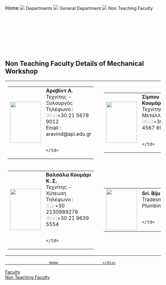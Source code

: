 <div class="deptLeftDiv">
<div class="navaigatorDiv" style="width:">
<p><a href="/" style="text-decoration:none; color:black; font-size:110%;">Home</a> <img src="images/arrow.png"/> Departments <img src="images/arrow.png"/> General Department  <img src="images/arrow.png"/> Non Teaching Faculty</p>
</div>
<!-- <h2>Faculty Details of General Departments</h2> -->
<table>
</table>
<table>
</table>
<table>
</table>
<table>
</table>
<table>
</table>
<table>
</table>
<table>
</table>
<table>
</table>
<h2>Non Teaching Faculty Details of Mechanical Workshop</h2>
<table>
<tr>
<td>
<table cellpadding="5">
<tr><td><img height="133" src="images/depts/1595877014rsz_whatsapp_im.jpg" style="min-width:100px; min-height:133" width="100"/></td>
<td style="line-height:20px;"><b> Αραβίντ Α.</b>
<br/> Τεχνίτης - Ξυλουργός<br/>Τηλέφωνο : <font color="#bcbcbc"> (Κιν)</font>+30 21 5678 9012<br/>Email :  aravind@api.edu.gr

                                        </td>
</tr>
</table>
</td>
<td width="50"></td>
<td>
<table cellpadding="5">
<tr><td><img height="133" src="images/depts/1595877171rsz_whatsapp_im.jpg" style="min-width:100px; min-height:133" width="100"/></td>
<td style="line-height:20px;"><b> Σίμπου Κουμάρ Γ. Λ.</b>
<br/> Τεχνίτης - Μεταλλουργός<font color="#bcbcbc"> (Κιν)</font>+30 21 4567 8901                                        

                                        </td>
</tr>
</table>
</td>
</tr>
<tr>
<td>
<table cellpadding="5">
<tr><td><img height="133" src="images/depts/1595877052rsz_whatsapp_im.jpg" style="min-width:100px; min-height:133" width="100"/></td>
<td style="line-height:20px;"><b> Βαλσάλα Κουμάρι Κ. Σ.</b>
<br/> Τεχνίτης - Χύτευση<br/>Τηλέφωνο : <font color="#bcbcbc">(Γρ)</font>+30 2130989278<font color="#bcbcbc"> (Κιν)</font>+30 21 9639 5554

                                        </td>
</tr>
</table>
</td>
<td width="50"></td>
<td>
<table cellpadding="5">
<tr><td><img height="133" src="images/depts/dummy_M.jpg" style="min-width:100px; min-height:133" width="100"/></td>
<td style="line-height:20px;"><b> Sri. Biju R.</b>
<br/> Tradesman - Plumbing                                        

                                        </td>
</tr>
</table>
</td>
</tr>
</table>
</div>
<div class="deptRightDiv"> <!-- for Department Menu -->
<a href="aboutDept.php?dep=13"><div class="deptRightDivMenuItem">

						Home        	        </div>
</a>
<a href="faculty.php?did=13">
<div class="deptRightDivMenuItem">							Faculty	                    </div>
</a>
<a href="nonTeachingFaculty.php?did=13">
<div class="deptRightDivMenuItemSelect">							Non Teaching Faculty	                    </div>
</a>
</div>
</div>

